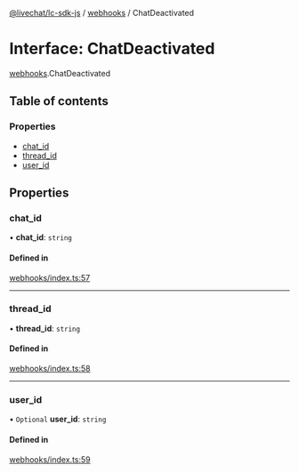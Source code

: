 [@livechat/lc-sdk-js](../README.md) / [webhooks](../modules/webhooks.md) / ChatDeactivated

# Interface: ChatDeactivated

[webhooks](../modules/webhooks.md).ChatDeactivated

## Table of contents

### Properties

- [chat\_id](webhooks.ChatDeactivated.md#chat_id)
- [thread\_id](webhooks.ChatDeactivated.md#thread_id)
- [user\_id](webhooks.ChatDeactivated.md#user_id)

## Properties

### chat\_id

• **chat\_id**: `string`

#### Defined in

[webhooks/index.ts:57](https://github.com/livechat/lc-sdk-js/blob/a63b0a6/src/webhooks/index.ts#L57)

___

### thread\_id

• **thread\_id**: `string`

#### Defined in

[webhooks/index.ts:58](https://github.com/livechat/lc-sdk-js/blob/a63b0a6/src/webhooks/index.ts#L58)

___

### user\_id

• `Optional` **user\_id**: `string`

#### Defined in

[webhooks/index.ts:59](https://github.com/livechat/lc-sdk-js/blob/a63b0a6/src/webhooks/index.ts#L59)
